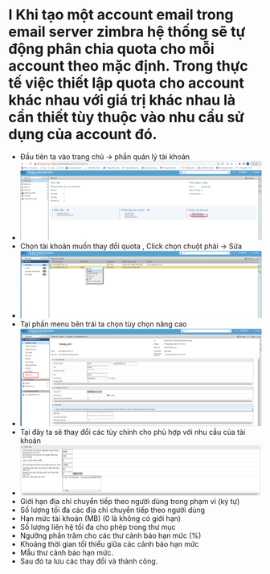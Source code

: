 # I  Khi tạo một account email trong email server zimbra hệ thống sẽ tự động phân chia quota cho mỗi account theo mặc định. Trong thực tế việc thiết lập quota cho account khác nhau với giá trị khác nhau là cần thiết tùy thuộc vào nhu cầu sử dụng của account đó.
- Đầu tiên ta vào trang chủ -> phần quản lý tài khoản 
- <img src="img/1.png">
- Chọn tài khoản muốn thay đổi quota , Click chọn chuột phải -> Sửa
- <img src="img/2.png">
- Tại phần menu bên trái ta chọn tùy chọn nâng cao
- <img src="img/3.png">
- Tại đây ta sẽ thay đổi các tùy chỉnh cho phù hợp với nhu cầu của tài khoản
- <img src="img/4.PNG">
- Giới hạn địa chỉ chuyển tiếp theo người dùng trong phạm vi (ký tự)
- Số lượng tối đa các địa chỉ chuyển tiếp theo người dùng
- Hạn mức tài khoản (MB) (0 là không có giới hạn)
- Số lượng liên hệ tối đa cho phép trong thư mục
- Ngưỡng phần trăm cho các thư cảnh báo hạn mức (%)
- Khoảng thời gian tối thiểu giữa các cảnh báo hạn mức
- Mẫu thư cảnh báo hạn mức.
- Sau đó ta lưu các thay đổi và thành công.
